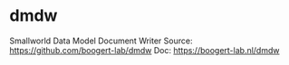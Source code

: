 # dmdw
Smallworld Data Model Document Writer
Source: https://github.com/boogert-lab/dmdw
Doc: https://boogert-lab.nl/dmdw
